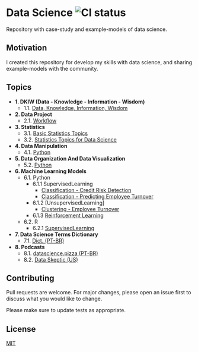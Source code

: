 # Data Science ![CI status](https://img.shields.io/badge/build-passing-brightgreen.svg)

Repository with case-study and example-models of data science.

## Motivation

I created this repository for develop my skills with data science, and sharing example-models with the community.

## Topics

<!-- toc -->
- **1. DKIW (Data - Knowledge - Information - Wisdom)**
	- 1.1. [Data, Knowledge, Information, Wisdom](https://github.com/daniellj/DataScience/blob/master/DataKnowledgeInformationWisdom/DataKnowledgeInformationWisdom.md)
- **2. Data Project**
	- 2.1. [Workflow](https://github.com/daniellj/DataScience/blob/master/DataProjectWorkflow/DataProjectWorkflow.md)
- **3. Statistics**
	- 3.1. [Basic Statistics Topics](https://github.com/daniellj/DataScience/blob/master/Statistics/BasicStatisticsTopics.md)
	- 3.2. [Statistics Topics for Data Science](https://github.com/daniellj/DataScience/blob/master/Statistics/StatisticsTopicsforDataScience.md)
- **4. Data Manipulation**
	- 4.1. [Python](https://github.com/daniellj/DataScience/tree/master/DataManipulation/Python)
- **5. Data Organization And Data Visualization**
	- 5.2. [Python](https://github.com/daniellj/DataScience/tree/master/DataOrganizationAndDataVisualization/Python)
- **6. Machine Learning Models**
	- 6.1. Python
		- 6.1.1 SupervisedLearning
			- [Classification - Credit Risk Detection](https://github.com/daniellj/DataScience/blob/master/MachineLearning/Python/SupervisedLearning/Case-DeteccaoFraudeAvaliacaoCredito.ipynb)
			- [Classification - Predicting Employee Turnover](https://github.com/daniellj/DataScience/blob/master/MachineLearning/Python/SupervisedLearning/PredictingEmployeeTurnover.ipynb)
		- 6.1.2 [UnsupervisedLearning]
			- [Clustering - Employee Turnover](https://github.com/daniellj/DataScience/blob/master/MachineLearning/Python/UnsupervisedLearning/ClusteringEmployeeTurnover.ipynb)
		- 6.1.3 [Reinforcement Learning](https://github.com/daniellj/DataScience/tree/master/MachineLearning/Python/ReinforcementLearning)
	- 6.2. R
		- 6.2.1 [SupervisedLearning](https://github.com/daniellj/DataScience/tree/master/MachineLearning/R/SupervisedLearning)
- **7. Data Science Terms Dictionary**
	- 7.1. [Dict. (PT-BR)](https://github.com/leportella/datascience-pizza/blob/master/dicionario.md)
- **8. Podcasts**
	- 8.1. [datascience.pizza (PT-BR)](http://podcast.datascience.pizza/)
	- 8.2. [Data Skeptic (US)](https://dataskeptic.com/podcast)

## Contributing
Pull requests are welcome. For major changes, please open an issue first to discuss what you would like to change.

Please make sure to update tests as appropriate.

## License
[MIT](https://choosealicense.com/licenses/mit/)
